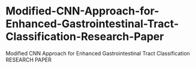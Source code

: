 # Modified-CNN-Approach-for-Enhanced-Gastrointestinal-Tract-Classification-Research-Paper
Modified CNN Approach for Enhanced Gastrointestinal Tract Classification RESEARCH PAPER 
